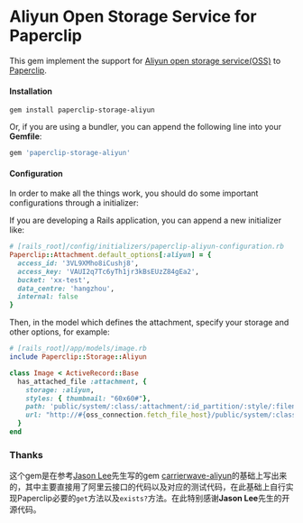 Aliyun Open Storage Service for Paperclip
===
This gem implement the support for [Aliyun open storage service(OSS)](http://oss.aliyun.com) to [Paperclip](https://github.com/thoughtbot/paperclip).

#### Installation
```shell
gem install paperclip-storage-aliyun
```
Or, if you are using a bundler, you can append the following line into your **Gemfile**:
```ruby
gem 'paperclip-storage-aliyun'
```

#### Configuration
In order to make all the things work, you should do some important configurations through a initializer:

If you are developing a Rails application, you can append a new initializer like:
```ruby
# [rails_root]/config/initializers/paperclip-aliyun-configuration.rb
Paperclip::Attachment.default_options[:aliyun] = {
  access_id: '3VL9XMho8iCushj8',
  access_key: 'VAUI2q7Tc6yTh1jr3kBsEUzZ84gEa2',
  bucket: 'xx-test',
  data_centre: 'hangzhou',
  internal: false
}
```
Then, in the model which defines the attachment, specify your storage and other options, for example:
```ruby
# [rails_root]/app/models/image.rb
include Paperclip::Storage::Aliyun

class Image < ActiveRecord::Base
  has_attached_file :attachment, {
    storage: :aliyun,
    styles: { thumbnail: "60x60#"},
    path: 'public/system/:class/:attachment/:id_partition/:style/:filename',
    url: "http://#{oss_connection.fetch_file_host}/public/system/:class/:attachment/:id_partition/:style/:filename"
  }
end
```

### Thanks
这个gem是在参考[Jason Lee](https://github.com/huacnlee)先生写的gem [carrierwave-aliyun](https://github.com/huacnlee/carrierwave-aliyun)的基础上写出来的，其中主要直接用了阿里云接口的代码以及对应的测试代码，在此基础上自行实现Paperclip必要的`get`方法以及`exists?`方法。在此特别感谢**Jason Lee**先生的开源代码。

